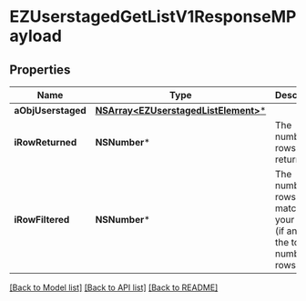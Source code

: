 # EZUserstagedGetListV1ResponseMPayload

## Properties
Name | Type | Description | Notes
------------ | ------------- | ------------- | -------------
**aObjUserstaged** | [**NSArray&lt;EZUserstagedListElement&gt;***](EZUserstagedListElement.md) |  | 
**iRowReturned** | **NSNumber*** | The number of rows returned | 
**iRowFiltered** | **NSNumber*** | The number of rows matching your filters (if any) or the total number of rows | 

[[Back to Model list]](../README.md#documentation-for-models) [[Back to API list]](../README.md#documentation-for-api-endpoints) [[Back to README]](../README.md)


